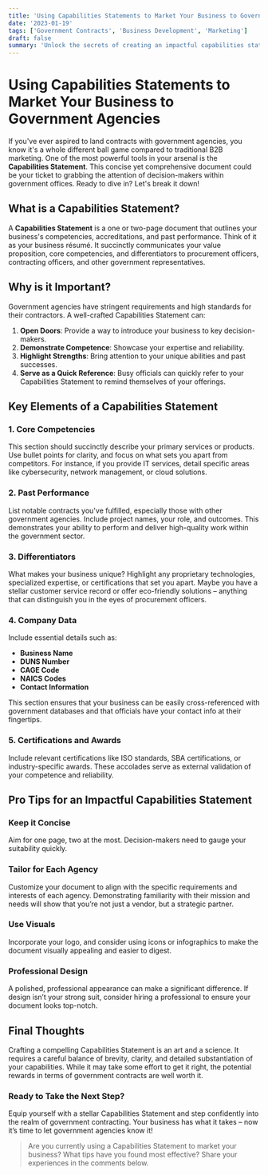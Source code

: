 ```yaml
---
title: 'Using Capabilities Statements to Market Your Business to Government Agencies'
date: '2023-01-19'
tags: ['Government Contracts', 'Business Development', 'Marketing']
draft: false
summary: 'Unlock the secrets of creating an impactful capabilities statement to effectively market your business to government agencies.'
---
```


# Using Capabilities Statements to Market Your Business to Government Agencies

If you've ever aspired to land contracts with government agencies, you know it's a whole different ball game compared to traditional B2B marketing. One of the most powerful tools in your arsenal is the **Capabilities Statement**. This concise yet comprehensive document could be your ticket to grabbing the attention of decision-makers within government offices. Ready to dive in? Let's break it down!

## What is a Capabilities Statement?

A **Capabilities Statement** is a one or two-page document that outlines your business's competencies, accreditations, and past performance. Think of it as your business résumé. It succinctly communicates your value proposition, core competencies, and differentiators to procurement officers, contracting officers, and other government representatives.

## Why is it Important?

Government agencies have stringent requirements and high standards for their contractors. A well-crafted Capabilities Statement can:

1. **Open Doors**: Provide a way to introduce your business to key decision-makers.
2. **Demonstrate Competence**: Showcase your expertise and reliability.
3. **Highlight Strengths**: Bring attention to your unique abilities and past successes.
4. **Serve as a Quick Reference**: Busy officials can quickly refer to your Capabilities Statement to remind themselves of your offerings.

## Key Elements of a Capabilities Statement

### 1. **Core Competencies**

This section should succinctly describe your primary services or products. Use bullet points for clarity, and focus on what sets you apart from competitors. For instance, if you provide IT services, detail specific areas like cybersecurity, network management, or cloud solutions.

### 2. **Past Performance**

List notable contracts you've fulfilled, especially those with other government agencies. Include project names, your role, and outcomes. This demonstrates your ability to perform and deliver high-quality work within the government sector.

### 3. **Differentiators**

What makes your business unique? Highlight any proprietary technologies, specialized expertise, or certifications that set you apart. Maybe you have a stellar customer service record or offer eco-friendly solutions – anything that can distinguish you in the eyes of procurement officers.

### 4. **Company Data**

Include essential details such as:

- **Business Name**
- **DUNS Number**
- **CAGE Code**
- **NAICS Codes**
- **Contact Information**

This section ensures that your business can be easily cross-referenced with government databases and that officials have your contact info at their fingertips.

### 5. **Certifications and Awards**

Include relevant certifications like ISO standards, SBA certifications, or industry-specific awards. These accolades serve as external validation of your competence and reliability.

## Pro Tips for an Impactful Capabilities Statement

### **Keep it Concise**

Aim for one page, two at the most. Decision-makers need to gauge your suitability quickly.

### **Tailor for Each Agency**

Customize your document to align with the specific requirements and interests of each agency. Demonstrating familiarity with their mission and needs will show that you’re not just a vendor, but a strategic partner.

### **Use Visuals**

Incorporate your logo, and consider using icons or infographics to make the document visually appealing and easier to digest.

### **Professional Design**

A polished, professional appearance can make a significant difference. If design isn’t your strong suit, consider hiring a professional to ensure your document looks top-notch.

## Final Thoughts

Crafting a compelling Capabilities Statement is an art and a science. It requires a careful balance of brevity, clarity, and detailed substantiation of your capabilities. While it may take some effort to get it right, the potential rewards in terms of government contracts are well worth it.

### Ready to Take the Next Step?

Equip yourself with a stellar Capabilities Statement and step confidently into the realm of government contracting. Your business has what it takes – now it’s time to let government agencies know it!

> Are you currently using a Capabilities Statement to market your business? What tips have you found most effective? Share your experiences in the comments below.